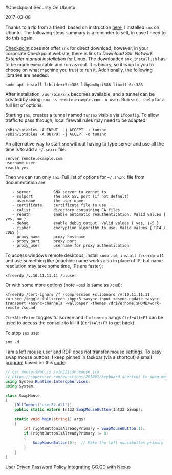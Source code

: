 #Checkpoint Security On Ubuntu

2017-03-08

<!--- tags: linux -->

Thanks to a *tip* from a friend, based on instruction [here](http://kenfallon.com/checkpoint-snx-install-instructions-for-major-linux-distributions/), I installed `snx` on Ubuntu. The following steps summary is a reminder to self, in case I need to do this again.

[Checkpoint](https://www.checkpoint.com/) does not offer `snx` for direct download, however, in your corporate Checkpoint website, there is link to *Download SSL Network Extender manual installation* for Linux. The downloaded `snx_install.sh` has to be made executable and run as root. It is binary, so it is up to you to choose on what machine you trust to run it. Additionally, the following libraries are needed:

```
sudo apt install libstdc++5:i386 libpam0g:i386 libx11-6:i386
```

After installation, `/usr/bin/snx` becomes available, and a tunnel can be created by using: `snx -s remote.example.com -u user`. Run `snx --help` for a full list of options.

Starting `snx`, creates a tunnel named `tunsnx` visible via `ifconfig`. To allow traffic to pass through, local firewall rules may need to be adapted:

```
/sbin/iptables -A INPUT  -j ACCEPT -i tunsnx
/sbin/iptables -A OUTPUT -j ACCEPT -o tunsnx
```

An alternative way to start `snx` without having to type server and use all the time is to add a `~/.snxrc` file:

```
server remote.example.com
username user
reauth yes
```

Then we can run only `snx`. Full list of options for `~/.snxrc` file from documentation are:

```
   - server          SNX server to connet to
   - sslport         The SNX SSL port (if not default)
   - username        the user name
   - certificate     certificate file to use
   - calist          directory containing CA files
   - reauth          enable automatic reauthentication. Valid values { yes, no }
   - debug           enable debug output. Valid values { yes, 1-5 }
   - cipher          encryption algorithm to use. Valid values { RC4 / 3DES }
   - proxy_name      proxy hostname 
   - proxy_port      proxy port
   - proxy_user      username for proxy authentication
```

To access windows remote desktops, install `sudo apt install freerdp-x11` and use something like (machine name works also in place of IP, but name resolution may take some time, IPs are faster):

```
xfreerdp /v:10.11.11.11 /u:user
```

Or with some more [options](http://manpages.ubuntu.com/manpages/yakkety/man1/xfreerdp.1.html) (note `+cmd` is same as `/cmd`):

```
xfreerdp /cert-ignore /f /compression +clipboard /v:10.11.11.11 /u:user /toggle-fullscreen /bpp:8 +async-input +async-update +async-transport +async-channels -wallpaper -themes /drive:home,$HOME/work-remote /sound
```

`Ctr+Alt+Enter` toggles fullscreen and if `xfreerdp` hangs `Ctrl+Alt+F1` can be used to access the console to kill it (`Ctrl+Alt+F7` to get back).

To stop `snx` use:

```
snx -d
```

I am a left mouse user and RDP does not transfer mouse settings. To easy swap mouse buttons, I keep pinned in taskbar (via a shortcut) a small [program](https://superuser.com/questions/205861/keyboard-shortcut-to-swap-mouse-buttons) based on this [code](https://msdn.microsoft.com/en-us/library/windows/desktop/ms646264.aspx):

```cs
// csc mouse-swap.cs /win32icon:mouse.ico
// https://superuser.com/questions/205861/keyboard-shortcut-to-swap-mouse-buttons
using System.Runtime.InteropServices;
using System;

class SwapMouse
{
    [DllImport("user32.dll")]
    public static extern Int32 SwapMouseButton(Int32 bSwap);

    static void Main(string[] args)
    {
        int rightButtonIsAlreadyPrimary = SwapMouseButton(1);
        if (rightButtonIsAlreadyPrimary != 0)
        {
            SwapMouseButton(0);  // Make the left mousebutton primary
        }
    }
}
```


<ins class='nfooter'><a rel='prev' id='fprev' href='#blog/2017/2017-03-22-User-Driven-Password-Policy.md'>User Driven Password Policy</a> <a rel='next' id='fnext' href='#blog/2017/2017-02-21-Integrating-GO.CD-with-Nexus.md'>Integrating GO.CD with Nexus</a></ins>
